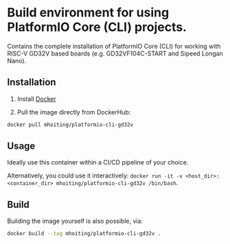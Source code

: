 # Build environment for using PlatformIO Core (CLI) projects.

Contains the complete installation of PlatformIO Core (CLI) for working with RISC-V GD32V based boards (e.g. GD32VF104C-START and Sipeed Longan Nano).

## Installation

1. Install [Docker](https://www.docker.com/)

2. Pull the image directly from DockerHub:

```sh
docker pull mhoiting/platformio-cli-gd32v
```

## Usage

Ideally use this container within a CI/CD pipeline of your choice.

Alternatively, you could use it interactively: `docker run -it -v <host_dir>:<container_dir> mhoiting/platformio-cli-gd32v /bin/bash`.

## Build

Building the image yourself is also possible, via:

```sh
docker build --tag mhoiting/platformio-cli-gd32v .
```
